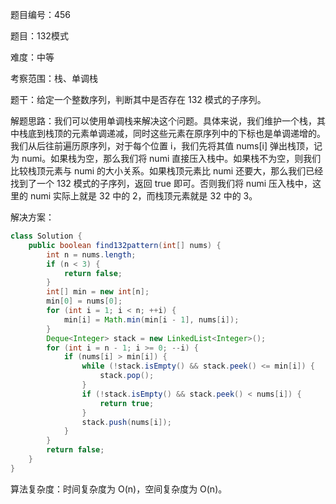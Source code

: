 题目编号：456

题目：132模式

难度：中等

考察范围：栈、单调栈

题干：给定一个整数序列，判断其中是否存在 132 模式的子序列。

解题思路：我们可以使用单调栈来解决这个问题。具体来说，我们维护一个栈，其中栈底到栈顶的元素单调递减，同时这些元素在原序列中的下标也是单调递增的。我们从后往前遍历原序列，对于每个位置 i，我们先将其值 nums[i] 弹出栈顶，记为 numi。如果栈为空，那么我们将 numi 直接压入栈中。如果栈不为空，则我们比较栈顶元素与 numi 的大小关系。如果栈顶元素比 numi 还要大，那么我们已经找到了一个 132 模式的子序列，返回 true 即可。否则我们将 numi 压入栈中，这里的 numi 实际上就是 32 中的 2，而栈顶元素就是 32 中的 3。

解决方案：

```java
class Solution {
    public boolean find132pattern(int[] nums) {
        int n = nums.length;
        if (n < 3) {
            return false;
        }
        int[] min = new int[n];
        min[0] = nums[0];
        for (int i = 1; i < n; ++i) {
            min[i] = Math.min(min[i - 1], nums[i]);
        }
        Deque<Integer> stack = new LinkedList<Integer>();
        for (int i = n - 1; i >= 0; --i) {
            if (nums[i] > min[i]) {
                while (!stack.isEmpty() && stack.peek() <= min[i]) {
                    stack.pop();
                }
                if (!stack.isEmpty() && stack.peek() < nums[i]) {
                    return true;
                }
                stack.push(nums[i]);
            }
        }
        return false;
    }
}
```

算法复杂度：时间复杂度为 O(n)，空间复杂度为 O(n)。